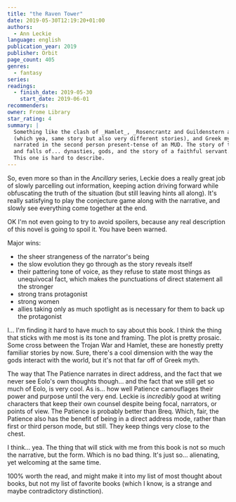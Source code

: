 ```yaml
---
title: "the Raven Tower"
date: 2019-05-30T12:19:20+01:00
authors:
  - Ann Leckie
language: english
publication_year: 2019
publisher: Orbit
page_count: 405
genres:
  - fantasy
series:
readings:
  - finish_date: 2019-05-30
    start_date: 2019-06-01
recommenders:
owner: Frome Library
star_rating: 4
summary: |
  Something like the clash of _Hamlet_, _Rosencrantz and Guildenstern are Dead_,
  (which yea, same story but also very different stories), and Greek myth,
  narrated in the second person present-tense of an MUD. The story of the rises
  and falls of... dynasties, gods, and the story of a faithful servant. I guess.
  This one is hard to describe.
---
```


So, even more so than in the _Ancillary_ series, Leckie does a really great job
of slowly parcelling out information, keeping action driving forward while
obfuscating the truth of the situation (but still leaving hints all along). It's
really satisfying to play the conjecture game along with the narrative, and
slowly see everything come together at the end.

OK I'm not even going to try to avoid spoilers, because any real description of
this novel is going to spoil it. You have been warned.

Major wins:

- the sheer strangeness of the narrator's being
- the slow evolution they go through as the story reveals itself
- their pattering tone of voice, as they refuse to state most things as unequivocal
    fact, which makes the punctuations of direct statement all the stronger
- strong trans protagonist
- strong women
- allies taking only as much spotlight as is necessary for them to back up the
    protagonist

I... I'm finding it hard to have much to say about this book. I think the thing
that sticks with me most is its tone and framing. The plot is pretty prosaic.
Some cross between the Trojan War and Hamlet, these are honestly pretty familiar
stories by now. Sure, there's a cool dimension with the way the gods interact
with the world, but it's not that far off of Greek myth.

The way that The Patience narrates in direct address, and the fact that we never
see Eolo's own thoughts though... and the fact that we still get so much of
Eolo, is very cool. As is... how well Patience camouflages their power and
purpose until the very end. Leckie is _incredibly_ good at writing characters
that keep their own counsel despite being focal, narrators, or points of view.
The Patience is probably better than Breq. Which, fair, the Patience also has
the benefit of being in a direct address mode, rather than first or third person
mode, but still. They keep things very close to the chest.

I think... yea. The thing that will stick with me from this book is not so much
the narrative, but the form. Which is no bad thing. It's just so... alienating,
yet welcoming at the same time.

100% worth the read, and might make it into my list of most thought about books,
but not my list of favorite books (which I know, is a strange and maybe
contradictory distinction).
